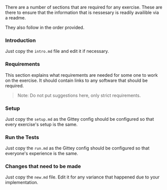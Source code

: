<!--bl
(filemeta
    (title "Document's Required Sections"))
/bl-->

There are a number of sections that are required for any exercise. These are there to ensure that the information that is nessesary is readily availible via a readme.

They also follow in the order provided.

### Introduction

Just copy the ```intro.md``` file and edit it if necessary.

### Requirements

This section explains what requirements are needed for some one to work on the exercise. It should contain links to any software that should be required.

> Note: Do not put suggestions here, only strict requirements.

### Setup

Just copy the ```setup.md``` as the Gittey config should be configured so that every exercise's setup is the same.

### Run the Tests

Just copy the ```run.md``` as the Gittey config should be configured so that everyone's experience is the same.

### Changes that need to be made

Just copy the ```new.md``` file. Edit it for any variance that happened due to your implementation.